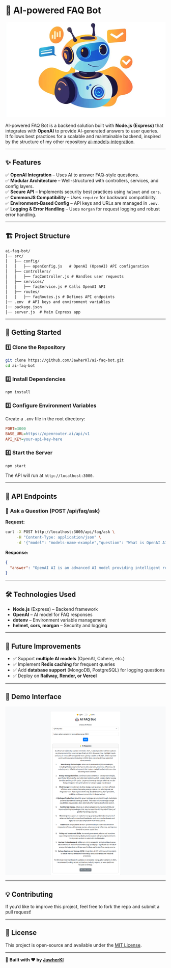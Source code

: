 # 🤖 AI-powered FAQ Bot  

![openai-nodejs](https://github.com/JawherKl/ai-faq-bot/blob/main/images/chatbot-faq.png)

AI-powered FAQ Bot is a backend solution built with **Node.js (Express)** that integrates with **OpenAI** to provide AI-generated answers to user queries.  
It follows best practices for a scalable and maintainable backend, inspired by the structure of my other repository [ai-models-integration](https://github.com/JawherKl/ai-models-integration).  

---

## ✨ Features  
✅ **OpenAI Integration** – Uses AI to answer FAQ-style questions.  
✅ **Modular Architecture** – Well-structured with controllers, services, and config layers.  
✅ **Secure API** – Implements security best practices using `helmet` and `cors`.  
✅ **CommonJS Compatibility** – Uses `require` for backward compatibility.  
✅ **Environment-Based Config** – API keys and URLs are managed in `.env`.  
✅ **Logging & Error Handling** – Uses `morgan` for request logging and robust error handling.  

---

## 🏗️ Project Structure  
```
ai-faq-bot/
│── src/
│   ├── config/
│   │   ├── openConfig.js   # OpenAI (OpenAI) API configuration  
│   ├── controllers/
│   │   ├── faqController.js # Handles user requests  
│   ├── services/
│   │   ├── faqService.js # Calls OpenAI API  
│   ├── routes/
│   │   ├── faqRoutes.js # Defines API endpoints  
│── .env  # API keys and environment variables  
│── package.json  
│── server.js  # Main Express app  
```

---

## 🚀 Getting Started  

### **1️⃣ Clone the Repository**  
```sh
git clone https://github.com/JawherKl/ai-faq-bot.git  
cd ai-faq-bot
```

### **2️⃣ Install Dependencies**  
```sh
npm install
```

### **3️⃣ Configure Environment Variables**  
Create a `.env` file in the root directory:  
```ini
PORT=3000
BASE_URL=https://openrouter.ai/api/v1
API_KEY=your-api-key-here
```

### **4️⃣ Start the Server**  
```sh
npm start
```
The API will run at `http://localhost:3000`.

---

## 🎯 API Endpoints  

### 🔹 **Ask a Question (POST /api/faq/ask)**  
**Request:**  
```sh
curl -X POST http://localhost:3000/api/faq/ask \
     -H "Content-Type: application/json" \
     -d '{"model": "models-name-example","question": "What is OpenAI AI?"}'
```
**Response:**  
```json
{
  "answer": "OpenAI AI is an advanced AI model providing intelligent responses..."
}
```

---

## 🛠️ Technologies Used  
- **Node.js** (Express) – Backend framework  
- **OpenAI** – AI model for FAQ responses  
- **dotenv** – Environment variable management  
- **helmet, cors, morgan** – Security and logging  

---

## 📌 Future Improvements  
- ✅ Support **multiple AI models** (OpenAI, Cohere, etc.)  
- ✅ Implement **Redis caching** for frequent queries  
- ✅ Add **database support** (MongoDB, PostgreSQL) for logging questions  
- ✅ Deploy on **Railway, Render, or Vercel**  

---

## 🤖 Demo Interface

![openai-nodejs](https://github.com/JawherKl/ai-faq-bot/blob/main/images/ai-faq-bot.png)

---

## 💡 Contributing  
If you’d like to improve this project, feel free to fork the repo and submit a pull request!  

---

## 📄 License  
This project is open-source and available under the [MIT License](LICENSE).  

---

🚀 **Built with ❤️ by [JawherKl](https://github.com/JawherKl)**
